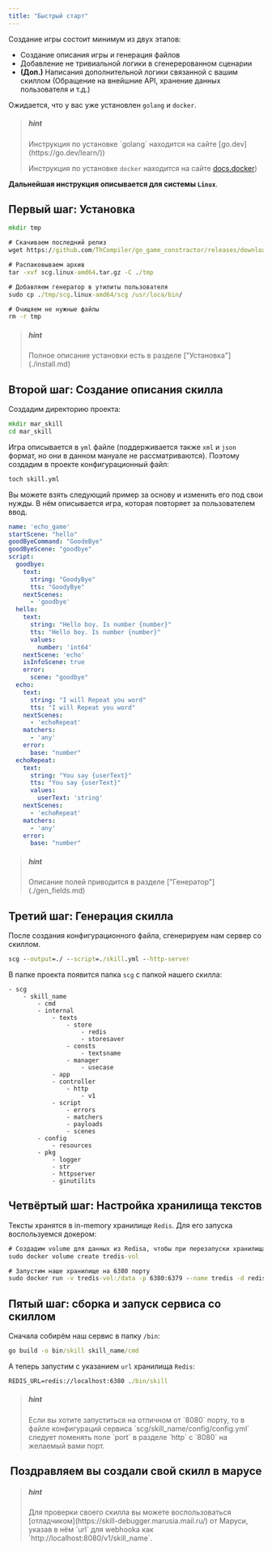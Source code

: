```yaml
---
title: "Быстрый старт"
---
```


Создание игры состоит минимум из двух этапов:

* Создание описания игры и генерация файлов
* Добавление не тривиальной логики в сгенерерованном сценарии
* **(Доп.)** Написания дополнительной логики связанной с вашим скиллом (Обращение на внейшние API, хранение данных пользователя и т.д.)

Ожидается, что у вас уже установлен `golang` и `docker`. 
> <h5>hint</h5>
> Инструкция по установке `golang` находится на сайте [go.dev](https://go.dev/learn/))
> 
> Инструкция по установке `docker` находится на сайте [docs.docker](https://docs.docker.com/engine/install/))

**Дальнейшая инструкция описывается для системы `Linux`**.

## Первый шаг: Установка
```cmd
mkdir tmp

# Скачиваем последний релиз
wget https://github.com/ThCompiler/go_game_constractor/releases/download/v0.1.3-alpha/scg.linux-amd64.tar.gz -P ./tmp

# Распаковываем архив
tar -xvf scg.linux-amd64.tar.gz -C ./tmp

# Добавляем генератор в утилиты пользователя
sudo cp ./tmp/scg.linux-amd64/scg /usr/loca/bin/

# Очищяем не нужные файлы
rm -r tmp
```

> <h5>hint</h5> 
> Полное описание установки есть в разделе ["Установка"](./install.md)


## Второй шаг: Создание описания скилла
Создадим директорию проекта:
```cmd
mkdir mar_skill
cd mar_skill
```

Игра описывается в `yml` файле (поддерживается также `xml` и `json` формат, но они в данном мануале не рассматриваются).
Поэтому создадим в проекте конфигурационный файл:
```cmd
toch skill.yml
```

Вы можете взять следующий пример за основу и изменить его под свои нужды. 
В нём описывается игра, которая повторяет за пользователем ввод.

```yaml
name: 'echo_game'
startScene: "hello"
goodByeCommand: "GoodeBye"
goodByeScene: "goodbye"
script:
  goodbye:
    text:
      string: "GoodyBye"
      tts: "GoodyBye"
    nextScenes:
      - 'goodbye'
  hello:
    text:
      string: "Hello boy. Is number {number}"
      tts: "Hello boy. Is number {number}"
      values:
        number: 'int64'
    nextScene: 'echo'
    isInfoScene: true
    error:
      scene: "goodbye"
  echo:
    text:
      string: "I will Repeat you word"
      tts: "I will Repeat you word"
    nextScenes:
      - 'echoRepeat'
    matchers:
      - 'any'
    error:
      base: "number"
  echoRepeat:
    text:
      string: "You say {userText}"
      tts: "You say {userText}"
      values:
        userText: 'string'
    nextScenes:
      - 'echoRepeat'
    matchers:
      - 'any'
    error:
      base: "number"
```

> <h5>hint</h5>
> Описание полей приводится в разделе ["Генератор"](./gen_fields.md)

## Третий шаг: Генерация скилла

После создания конфигурационного файла, сгенерируем нам сервер со скиллом.
```cmd
scg --output=./ --script=./skill.yml --http-server
```

В папке проекта появится папка `scg` с папкой нашего скилла:
```
- scg
    - skill_name
        - cmd
        - internal
            - texts
                - store
                    - redis
                    - storesaver
                - consts
                    - textsname
                - manager
                    - usecase
            - app
            - controller
                - http
                    - v1
            - script
                - errors
                - matchers
                - payloads
                - scenes
        - config
            - resources
        - pkg
            - logger
            - str
            - httpserver
            - ginutilits
```

## Четвёртый шаг: Настройка хранилища текстов

Тексты хранятся в in-memory хранилище `Redis`. Для его запуска воспользуемся докером:
```cmd
# Создадим volume для данных из Redisа, чтобы при перезапуски хранилища они сохранились
sudo docker volume create tredis-vol

# Запустим наше хранилище на 6380 порту
sudo docker run -v tredis-vol:/data -p 6380:6379 --name tredis -d redis redis-server  --save 60 1 --loglevel warning
```

## Пятый шаг: сборка и запуск сервиса со скиллом

Сначала собирём наш сервис в папку `/bin`:
```cmd
go build -o bin/skill skill_name/cmd
```

А теперь запустим с указанием `url` хранилища `Redis`:
```cmd
REDIS_URL=redis://localhost:6380 ./bin/skill
```

> <h5>hint</h5>
> Если вы хотите запуститься на отличном от `8080` порту, то в файле конфигураций сервиса `scg/skill_name/config/config.yml` 
> следует поменять поле `port` в разделе `http` с `8080` на желаемый вами порт.


<h2 align="center">Поздравляем вы создали свой скилл в марусе</h2>

> <h5>hint</h5>
> Для проверки своего скилла вы можете воспользоваться [отладчиком](https://skill-debugger.marusia.mail.ru/) от Маруси, указав в нём
> `url` для webhookа как `http://localhost:8080/v1/skill_name`.